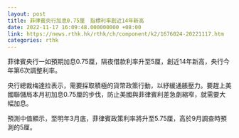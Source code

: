 ```yaml
---
layout: post
title: 菲律賓央行加息0.75厘　指標利率創近14年新高
date: 2022-11-17 16:09:48.000000000 +08:00
link: https://news.rthk.hk/rthk/ch/component/k2/1676024-20221117.htm
categories: rthk
---
```


菲律賓央行一如預期加息0.75厘，隔夜借款利率升至5厘，創近14年新高，央行今年第6次調整利率。

央行總裁梅達拉表示，需要採取積極的貨幣政策行動，以紓緩通脹壓力。要趕上美國聯儲局本月初加息0.75厘的步伐，防止美國與菲律賓利差急劇縮窄，就需要大幅加息。

預測中值顯示，至明年3月底，菲律賓政策利率將升至5.75厘，高於9月調查時預測的5厘。
